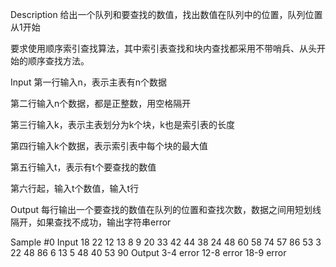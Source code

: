 Description
给出一个队列和要查找的数值，找出数值在队列中的位置，队列位置从1开始

要求使用顺序索引查找算法，其中索引表查找和块内查找都采用不带哨兵、从头开始的顺序查找方法。

Input
第一行输入n，表示主表有n个数据

第二行输入n个数据，都是正整数，用空格隔开

第三行输入k，表示主表划分为k个块，k也是索引表的长度

第四行输入k个数据，表示索引表中每个块的最大值

第五行输入t，表示有t个要查找的数值

第六行起，输入t个数值，输入t行

Output
每行输出一个要查找的数值在队列的位置和查找次数，数据之间用短划线隔开，如果查找不成功，输出字符串error

Sample
#0
Input
18
22 12 13 8 9 20 33 42 44 38 24 48 60 58 74 57 86 53
3
22 48 86
6
13
5
48
40
53
90
Output
3-4
error
12-8
error
18-9
error